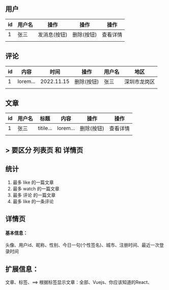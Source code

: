 ## 用户

| id   | 用户名 | 操作         | 操作       | 操作     |
| ---- | ------ | ------------ | ---------- | -------- |
| 1    | 张三   | 发消息(按钮) | 删除(按钮) | 查看详情 |
|      |        |              |            |          |

## 评论

| id   | 内容     | 时间       | 操作       | 用户名 | 地区         |
| ---- | -------- | ---------- | ---------- | ------ | ------------ |
| 1    | lorem... | 2022.11.15 | 删除(按钮) | 张三   | 深圳市龙岗区 |
|      |          |            |            |        |              |

## 文章

| id   | 用户名 | 标题      | 内容     | 操作       | 操作     |
| ---- | ------ | --------- | -------- | ---------- | -------- |
| 1    | 张三   | titile... | lorem... | 删除(按钮) | 查看详情 |
|      |        |           |          |            |          |



## > 要区分 列表页 和 详情页



## 统计

1. 最多 like 的一篇文章
2. 最多 watch 的一篇文章
3. 最多 评论 的一篇文章
4. 最多 like 的一条评论



## 详情页

#### 基本信息：

头像、用户id、昵称、性别、今日一句(个性签名)、城市、注册时间、最近一次登录时间

## 扩展信息：

文章、标签、==> 根据标签显示文章：全部、Vuejs、你应该知道的React、
